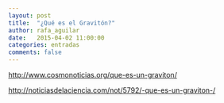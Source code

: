 ```yaml
---
layout: post
title:  "¿Qué es el Gravitón?"
author: rafa_aguilar
date:   2015-04-02 11:00:00
categories: entradas
comments: false
---
```


http://www.cosmonoticias.org/que-es-un-graviton/

http://noticiasdelaciencia.com/not/5792/-que-es-un-graviton-/